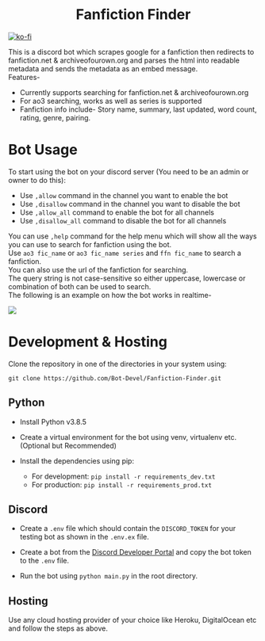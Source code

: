 <h1 align="center">Fanfiction Finder</h1>

[![ko-fi](https://ko-fi.com/img/githubbutton_sm.svg)](https://ko-fi.com/arzkar)

This is a discord bot which scrapes google for a fanfiction then redirects to fanfiction.net & archiveofourown.org and parses the html into readable metadata and sends the metadata as an embed message. <br>
Features-

- Currently supports searching for fanfiction.net & archiveofourown.org <br>
- For ao3 searching, works as well as series is supported <br>
- Fanfiction info include- Story name, summary, last updated, word count, rating, genre, pairing. <br>

# Bot Usage

To start using the bot on your discord server (You need to be an admin or owner to do this):

- Use `,allow` command in the channel you want to enable the bot
- Use `,disallow` command in the channel you want to disable the bot
- Use `,allow_all` command to enable the bot for all channels
- Use `,disallow_all` command to disable the bot for all channels

You can use `,help` command for the help menu which will show all the ways you can use to search for fanfiction using the bot.
<br>
Use `ao3 fic_name` or `ao3 fic_name series` and `ffn fic_name` to search a fanfiction. <br>
You can also use the url of the fanfiction for searching. <br>
The query string is not case-sensitive so either uppercase, lowercase or combination of both can be used to search.<br>
The following is an example on how the bot works in realtime-<br>

![](https://raw.githubusercontent.com/arzkar/Fanfiction-Finder-Bot/main/data/img/bot_output.gif)

# Development & Hosting

Clone the repository in one of the directories in your system using:

```
git clone https://github.com/Bot-Devel/Fanfiction-Finder.git
```

## Python

- Install Python v3.8.5

- Create a virtual environment for the bot using venv, virtualenv etc. (Optional but Recommended)

- Install the dependencies using pip:

  - For development: `pip install -r requirements_dev.txt`
  - For production: `pip install -r requirements_prod.txt`

## Discord

- Create a `.env` file which should contain the `DISCORD_TOKEN` for your testing bot as shown in the `.env.ex` file.

- Create a bot from the [Discord Developer Portal](https://discord.com/developers/applications) and copy the bot token to the `.env` file.

- Run the bot using `python main.py` in the root directory.

## Hosting

Use any cloud hosting provider of your choice like Heroku, DigitalOcean etc and follow the steps as above.

